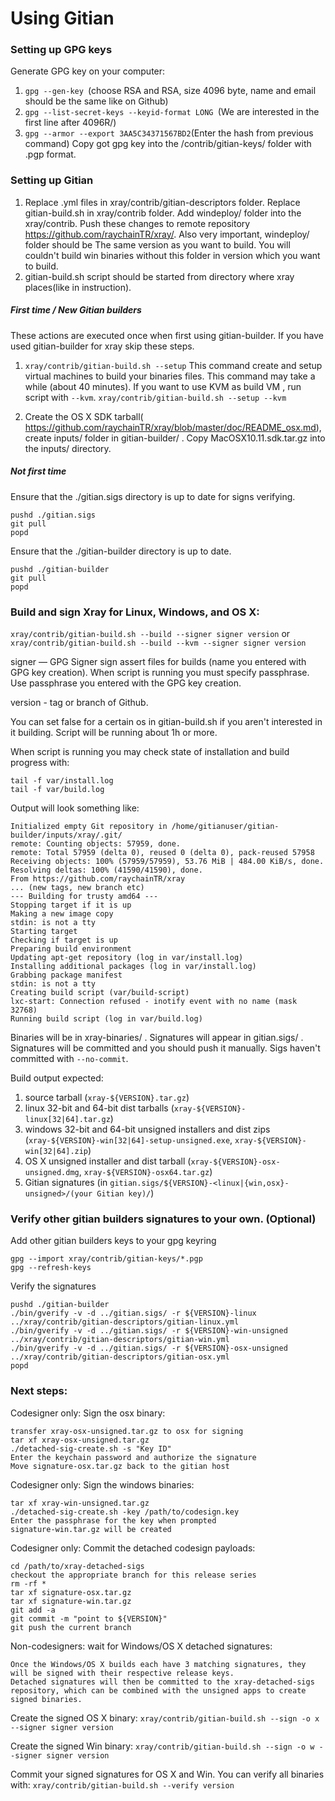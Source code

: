 Using Gitian
====================
### Setting up GPG keys
Generate GPG key on your computer:
1. ```gpg --gen-key ```(choose RSA and RSA, size 4096 byte, name and email should be the same like on Github)
2. ```gpg --list-secret-keys --keyid-format LONG ```(We are interested in the first line after 4096R/)
3. ```gpg --armor --export 3AA5C34371567BD2```(Enter the hash from previous command)
Copy got gpg key into the /contrib/gitian-keys/ folder with .pgp format.
### Setting up Gitian
1. Replace .yml files in xray/contrib/gitian-descriptors folder. Replace gitian-build.sh in xray/contrib folder. Add windeploy/ folder into the xray/contrib. Push these changes to remote repository https://github.com/raychainTR/xray/. Also very important, windeploy/ folder should be The same version as you want to build. You will couldn't build win binaries without this folder in version which you want to build.
2. gitian-build.sh script should be started from directory where xray places(like in instruction).
##### First time / New Gitian builders
These actions are executed once when first using gitian-builder. If you have used gitian-builder for xray skip these steps.
1. ```xray/contrib/gitian-build.sh --setup``` This command create and setup virtual machines to build your binaries files. This command may take a while (about 40 minutes). If you want to use KVM as build VM , run script with ```--kvm```.
    ```xray/contrib/gitian-build.sh --setup --kvm```

2. Create the OS X SDK tarball( https://github.com/raychainTR/xray/blob/master/doc/README_osx.md), create inputs/ folder in gitian-builder/ . Copy MacOSX10.11.sdk.tar.gz into the inputs/ directory.
##### Not first time
Ensure that the ./gitian.sigs directory is up to date for signs verifying.

    pushd ./gitian.sigs
    git pull
    popd

Ensure that the ./gitian-builder directory is up to date.

    pushd ./gitian-builder
    git pull
    popd

### Build and sign Xray for Linux, Windows, and OS X:

  ```xray/contrib/gitian-build.sh --build --signer signer version``` or 
  ```xray/contrib/gitian-build.sh --build --kvm --signer signer version```

signer — GPG Signer sign assert files for builds (name you entered with GPG key creation). When script is running you must specify passphrase. Use passphrase you entered with the GPG key creation. 

version - tag or branch of Github.

You can set false for a certain os in gitian-build.sh if you aren't interested in it building.
Script will be running about 1h or more.

When script is running you may check state of installation and build progress with:

    tail -f var/install.log
    tail -f var/build.log
    
Output will look something like:
    
    Initialized empty Git repository in /home/gitianuser/gitian-builder/inputs/xray/.git/
    remote: Counting objects: 57959, done.
    remote: Total 57959 (delta 0), reused 0 (delta 0), pack-reused 57958
    Receiving objects: 100% (57959/57959), 53.76 MiB | 484.00 KiB/s, done.
    Resolving deltas: 100% (41590/41590), done.
    From https://github.com/raychainTR/xray
    ... (new tags, new branch etc)
    --- Building for trusty amd64 ---
    Stopping target if it is up
    Making a new image copy
    stdin: is not a tty
    Starting target
    Checking if target is up
    Preparing build environment
    Updating apt-get repository (log in var/install.log)
    Installing additional packages (log in var/install.log)
    Grabbing package manifest
    stdin: is not a tty
    Creating build script (var/build-script)
    lxc-start: Connection refused - inotify event with no name (mask 32768)
    Running build script (log in var/build.log)


Binaries will be in xray-binaries/ . Signatures will appear in gitian.sigs/ . Signatures will be committed and you should push it manually. Sigs haven't committed with ```--no-commit```.

Build output expected:

  1. source tarball (`xray-${VERSION}.tar.gz`)
  2. linux 32-bit and 64-bit dist tarballs (`xray-${VERSION}-linux[32|64].tar.gz`)
  3. windows 32-bit and 64-bit unsigned installers and dist zips (`xray-${VERSION}-win[32|64]-setup-unsigned.exe`, `xray-${VERSION}-win[32|64].zip`)
  4. OS X unsigned installer and dist tarball (`xray-${VERSION}-osx-unsigned.dmg`, `xray-${VERSION}-osx64.tar.gz`)
  5. Gitian signatures (in `gitian.sigs/${VERSION}-<linux|{win,osx}-unsigned>/(your Gitian key)/`)

### Verify other gitian builders signatures to your own. (Optional)

Add other gitian builders keys to your gpg keyring

    gpg --import xray/contrib/gitian-keys/*.pgp
    gpg --refresh-keys

Verify the signatures

    pushd ./gitian-builder
    ./bin/gverify -v -d ../gitian.sigs/ -r ${VERSION}-linux ../xray/contrib/gitian-descriptors/gitian-linux.yml
    ./bin/gverify -v -d ../gitian.sigs/ -r ${VERSION}-win-unsigned ../xray/contrib/gitian-descriptors/gitian-win.yml
    ./bin/gverify -v -d ../gitian.sigs/ -r ${VERSION}-osx-unsigned ../xray/contrib/gitian-descriptors/gitian-osx.yml
    popd

### Next steps:

Codesigner only: Sign the osx binary:

    transfer xray-osx-unsigned.tar.gz to osx for signing
    tar xf xray-osx-unsigned.tar.gz
    ./detached-sig-create.sh -s "Key ID"
    Enter the keychain password and authorize the signature
    Move signature-osx.tar.gz back to the gitian host

Codesigner only: Sign the windows binaries:

    tar xf xray-win-unsigned.tar.gz
    ./detached-sig-create.sh -key /path/to/codesign.key
    Enter the passphrase for the key when prompted
    signature-win.tar.gz will be created

Codesigner only: Commit the detached codesign payloads:

    cd /path/to/xray-detached-sigs
    checkout the appropriate branch for this release series
    rm -rf *
    tar xf signature-osx.tar.gz
    tar xf signature-win.tar.gz
    git add -a
    git commit -m "point to ${VERSION}"
    git push the current branch

Non-codesigners: wait for Windows/OS X detached signatures:

    Once the Windows/OS X builds each have 3 matching signatures, they will be signed with their respective release keys.
    Detached signatures will then be committed to the xray-detached-sigs repository, which can be combined with the unsigned apps to create signed binaries.

Create the signed OS X binary:
```xray/contrib/gitian-build.sh --sign -o x --signer signer version```

Create the signed Win binary:
```xray/contrib/gitian-build.sh --sign -o w --signer signer version```

Commit your signed signatures for OS X and Win.
You can verify all binaries with:
```xray/contrib/gitian-build.sh --verify version```